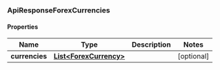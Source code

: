 
### ApiResponseForexCurrencies

#### Properties
Name | Type | Description | Notes
------------ | ------------- | ------------- | -------------
**currencies** | [**List&lt;ForexCurrency&gt;**](ForexCurrency.md) |  |  [optional]



